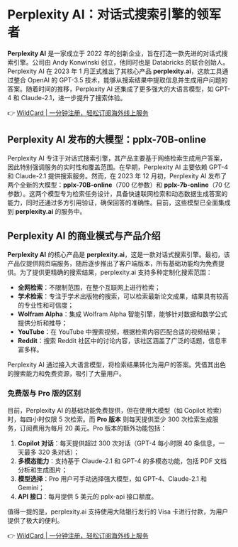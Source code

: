 # Perplexity AI：对话式搜索引擎的领军者

**Perplexity AI** 是一家成立于 2022 年的创新企业，旨在打造一款先进的对话式搜索引擎。公司由 Andy Konwinski 创立，他同时也是 Databricks 的联合创始人。Perplexity AI 在 2023 年 1 月正式推出了其核心产品 **perplexity.ai**，这款工具通过整合 OpenAI 的 GPT-3.5 技术，能够从搜索结果中提取信息并生成用户问题的答案。随着时间的推移，Perplexity AI 还集成了更多强大的大语言模型，如 GPT-4 和 Claude-2.1，进一步提升了搜索体验。

👉 [WildCard | 一分钟注册，轻松订阅海外线上服务](https://bbtdd.com/WildCard)

## Perplexity AI 发布的大模型：pplx-70B-online

Perplexity AI 专注于对话式搜索引擎，其产品主要基于网络检索生成用户答案，因此特别强调服务的实时性和覆盖范围。在早期，Perplexity AI 主要依赖 GPT-4 和 Claude-2.1 提供搜索服务。然而，在 2023 年 12 月初，Perplexity AI 发布了两个全新的大模型：**pplx-70B-online**（700 亿参数）和 **pplx-7b-online**（70 亿参数）。这两个模型专为检索任务设计，具备快速联网检索和动态数据生成答案的能力，同时还通过多方引用验证，确保回答的准确性。目前，这些模型已全面集成到 **perplexity.ai** 的服务中。

## Perplexity AI 的商业模式与产品介绍

**Perplexity AI** 的核心产品是 **perplexity.ai**，这是一款对话式搜索引擎。最初，该产品仅提供网页端服务，随后逐步推出了客户端版本，所有基础功能均为免费提供。为了提供更精确的搜索结果，perplexity.ai 支持多种定制化搜索范围：

- **全网检索**：不限制范围，在整个互联网上进行检索；
- **学术检索**：专注于学术出版物的搜索，可以检索最新论文成果，结果具有较高的专业性和可信度；
- **Wolfram Alpha**：集成 Wolfram Alpha 智能引擎，能够针对数据和数学公式提供分析和推导；
- **YouTube**：在 YouTube 中搜索视频，根据检索内容匹配合适的视频结果；
- **Reddit**：搜索 Reddit 社区中的讨论内容，该社区涵盖了广泛的话题，信息丰富多样。

Perplexity AI 通过接入大语言模型，将检索结果转化为用户的答案。凭借其出色的搜索能力和免费资源，吸引了大量用户。

### 免费版与 Pro 版的区别

目前，Perplexity AI 的基础功能免费提供，但在使用大模型（如 Copilot 检索）时，每四小时仅限 5 次检索。而 **Pro 版本** 则每天提供至少 300 次检索生成服务，订阅费用为每月 20 美元。Pro 版本的额外功能包括：

1. **Copilot 对话**：每天提供超过 300 次对话（GPT-4 每小时限 40 条信息，一天最多 320 条对话）；
2. **多模态能力**：支持基于 Claude-2.1 和 GPT-4 的多模态功能，包括 PDF 文档分析和生成图片；
3. **模型选择**：Pro 用户可手动选择强大模型，如 GPT-4、Claude-2.1 和 Gemini；
4. **API 接口**：每月提供 5 美元的 pplx-api 接口额度。

值得一提的是，perplexity.ai 支持使用大陆银行发行的 Visa 卡进行付款，为用户提供了极大的便利。

👉 [WildCard | 一分钟注册，轻松订阅海外线上服务](https://bbtdd.com/WildCard)